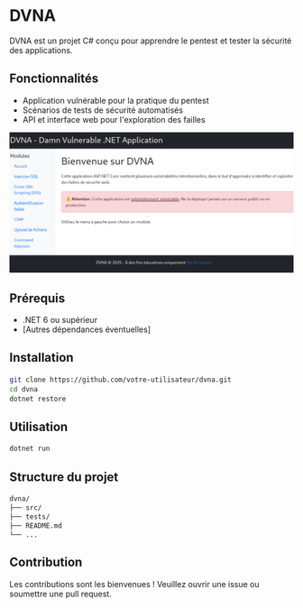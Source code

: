 # DVNA

DVNA est un projet C# conçu pour apprendre le pentest et tester la sécurité des applications.

## Fonctionnalités

- Application vulnérable pour la pratique du pentest
- Scénarios de tests de sécurité automatisés
- API et interface web pour l'exploration des failles

<img src="Screenshot_2025-09-25_13-35-44.png" title="page accueil dvna" />

## Prérequis

- .NET 6 ou supérieur
- [Autres dépendances éventuelles]

## Installation

```bash
git clone https://github.com/votre-utilisateur/dvna.git
cd dvna
dotnet restore
```

## Utilisation

```bash
dotnet run
```

## Structure du projet

```
dvna/
├── src/
├── tests/
├── README.md
└── ...
```

## Contribution

Les contributions sont les bienvenues ! Veuillez ouvrir une issue ou soumettre une pull request.
